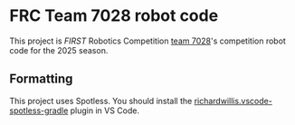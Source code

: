 # FRC Team 7028 robot code
This project is _FIRST_ Robotics Competition [team 7028](https://7028robotics.com)'s competition robot code for the 2025 
season.

## Formatting
This project uses Spotless. You should install the
[richardwillis.vscode-spotless-gradle](https://marketplace.visualstudio.com/items?itemName=richardwillis.vscode-spotless-gradle)
plugin in VS Code.
